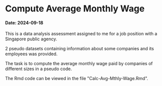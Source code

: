 # Compute Average Monthly Wage

#### Date: 2024-09-18

This is a data analysis assessment assigned to me for a job position with a Singapore public agency.

2 pseudo datasets containing information about some companies and its employees was provided.

The task is to compute the average monthly wage paid by companies of different sizes in a pseudo code.

The Rmd code can be viewed in the file "Calc-Avg-Mthly-Wage.Rmd".
